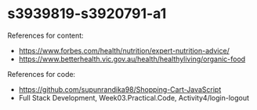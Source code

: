 # s3939819-s3920791-a1

References for content:
- https://www.forbes.com/health/nutrition/expert-nutrition-advice/
- https://www.betterhealth.vic.gov.au/health/healthyliving/organic-food

References for code:
- https://github.com/supunrandika98/Shopping-Cart-JavaScript 
- Full Stack Development, Week03.Practical.Code, Activity4/login-logout
